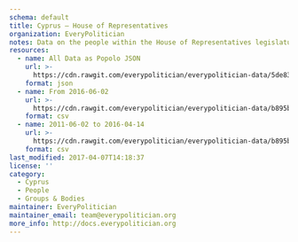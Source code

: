 ```yaml
---
schema: default
title: Cyprus — House of Representatives
organization: EveryPolitician
notes: Data on the people within the House of Representatives legislature of Cyprus.
resources:
  - name: All Data as Popolo JSON
    url: >-
      https://cdn.rawgit.com/everypolitician/everypolitician-data/5de8381da27729a52f92928c48224265c7824be4/data/Cyprus/House_of_Representatives/ep-popolo-v1.0.json
    format: json
  - name: From 2016-06-02
    url: >-
      https://cdn.rawgit.com/everypolitician/everypolitician-data/b895b511f4e2fd32c77935e8548497c991974766/data/Cyprus/House_of_Representatives/term-11.csv
    format: csv
  - name: 2011-06-02 to 2016-04-14
    url: >-
      https://cdn.rawgit.com/everypolitician/everypolitician-data/b895b511f4e2fd32c77935e8548497c991974766/data/Cyprus/House_of_Representatives/term-10.csv
    format: csv
last_modified: 2017-04-07T14:18:37
license: ''
category:
  - Cyprus
  - People
  - Groups & Bodies
maintainer: EveryPolitician
maintainer_email: team@everypolitician.org
more_info: http://docs.everypolitician.org
---
```

